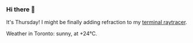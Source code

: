 ### Hi there :wave:

It's Thursday! I might be finally adding refraction to my [terminal raytracer](https://github.com/bewuethr/bash-raytracer).

Weather in Toronto: sunny, at +24°C.
